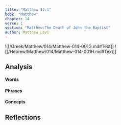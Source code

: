 ```yaml
---
title: "Matthew 14:1"
book: "Matthew"
chapter: 14
verse: 1
section: "Matthew:The Death of John the Baptist"
author: Matthew Levi
---
```

![[/Greek/Matthew/014/Matthew-014-001G.md#Text]]
![[/Hebrew/Matthew/014/Matthew-014-001H.md#Text]]

## Analysis

#### Words

#### Phrases

#### Concepts

## Reflections
